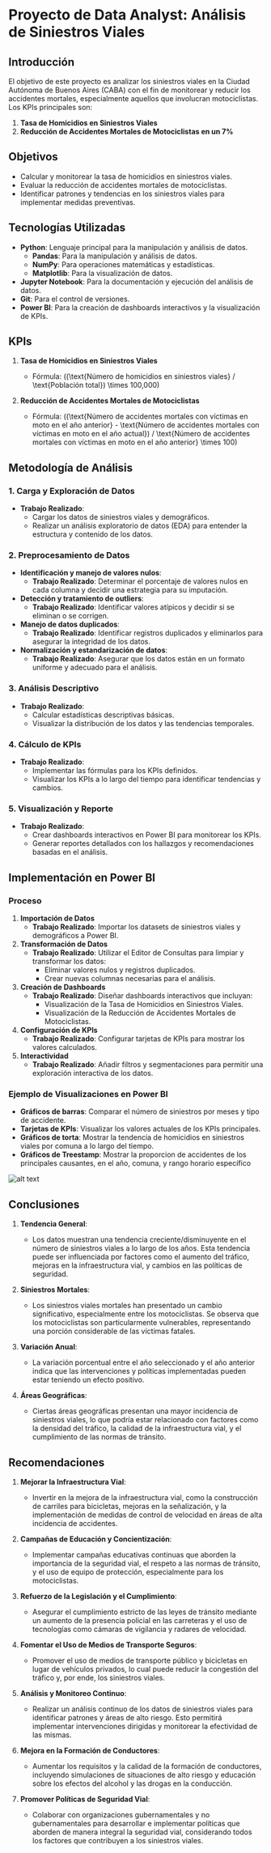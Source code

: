 # Proyecto de Data Analyst: Análisis de Siniestros Viales

## Introducción
El objetivo de este proyecto es analizar los siniestros viales en la Ciudad Autónoma de Buenos Aires (CABA) con el fin de monitorear y reducir los accidentes mortales, especialmente aquellos que involucran motociclistas. Los KPIs principales son:

1. **Tasa de Homicidios en Siniestros Viales**
2. **Reducción de Accidentes Mortales de Motociclistas en un 7%**

## Objetivos
- Calcular y monitorear la tasa de homicidios en siniestros viales.
- Evaluar la reducción de accidentes mortales de motociclistas.
- Identificar patrones y tendencias en los siniestros viales para implementar medidas preventivas.

## Tecnologías Utilizadas
- **Python**: Lenguaje principal para la manipulación y análisis de datos.
  - **Pandas**: Para la manipulación y análisis de datos.
  - **NumPy**: Para operaciones matemáticas y estadísticas.
  - **Matplotlib**: Para la visualización de datos.
- **Jupyter Notebook**: Para la documentación y ejecución del análisis de datos.
- **Git**: Para el control de versiones.
- **Power BI**: Para la creación de dashboards interactivos y la visualización de KPIs.

## KPIs

1. **Tasa de Homicidios en Siniestros Viales**
   - Fórmula: \((\text{Número de homicidios en siniestros viales} / \text{Población total}) \times 100,000\)

2. **Reducción de Accidentes Mortales de Motociclistas**
   - Fórmula: \((\text{Número de accidentes mortales con víctimas en moto en el año anterior} - \text{Número de accidentes mortales con víctimas en moto en el año actual}) / \text{Número de accidentes mortales con víctimas en moto en el año anterior} \times 100\)

## Metodología de Análisis

### 1. Carga y Exploración de Datos
- **Trabajo Realizado**: 
  - Cargar los datos de siniestros viales y demográficos.
  - Realizar un análisis exploratorio de datos (EDA) para entender la estructura y contenido de los datos.

### 2. Preprocesamiento de Datos
- **Identificación y manejo de valores nulos**: 
  - **Trabajo Realizado**: Determinar el porcentaje de valores nulos en cada columna y decidir una estrategia para su imputación.
- **Detección y tratamiento de outliers**: 
  - **Trabajo Realizado**: Identificar valores atípicos y decidir si se eliminan o se corrigen.
- **Manejo de datos duplicados**: 
  - **Trabajo Realizado**: Identificar registros duplicados y eliminarlos para asegurar la integridad de los datos.
- **Normalización y estandarización de datos**: 
  - **Trabajo Realizado**: Asegurar que los datos están en un formato uniforme y adecuado para el análisis.

### 3. Análisis Descriptivo
- **Trabajo Realizado**: 
  - Calcular estadísticas descriptivas básicas.
  - Visualizar la distribución de los datos y las tendencias temporales.

### 4. Cálculo de KPIs
- **Trabajo Realizado**: 
  - Implementar las fórmulas para los KPIs definidos.
  - Visualizar los KPIs a lo largo del tiempo para identificar tendencias y cambios.

### 5. Visualización y Reporte
- **Trabajo Realizado**: 
  - Crear dashboards interactivos en Power BI para monitorear los KPIs.
  - Generar reportes detallados con los hallazgos y recomendaciones basadas en el análisis.

## Implementación en Power BI

### Proceso
1. **Importación de Datos**
   - **Trabajo Realizado**: Importar los datasets de siniestros viales y demográficos a Power BI.
2. **Transformación de Datos**
   - **Trabajo Realizado**: Utilizar el Editor de Consultas para limpiar y transformar los datos:
     - Eliminar valores nulos y registros duplicados.
     - Crear nuevas columnas necesarias para el análisis.
3. **Creación de Dashboards**
   - **Trabajo Realizado**: Diseñar dashboards interactivos que incluyan:
     - Visualización de la Tasa de Homicidios en Siniestros Viales.
     - Visualización de la Reducción de Accidentes Mortales de Motociclistas.
4. **Configuración de KPIs**
   - **Trabajo Realizado**: Configurar tarjetas de KPIs para mostrar los valores calculados.
5. **Interactividad**
   - **Trabajo Realizado**: Añadir filtros y segmentaciones para permitir una exploración interactiva de los datos.

### Ejemplo de Visualizaciones en Power BI
- **Gráficos de barras**: Comparar el número de siniestros por meses y tipo de accidente.
- **Tarjetas de KPIs**: Visualizar los valores actuales de los KPIs principales.
- **Gráficos de torta**: Mostrar la tendencia de homicidios en siniestros viales por comuna a lo largo del tiempo.
- **Gráficos de Treestamp**: Mostrar la proporcion de accidentes de los principales causantes, en el año, comuna, y rango horario específico

![alt text](images/image.png)

## Conclusiones

1. **Tendencia General**:
   - Los datos muestran una tendencia creciente/disminuyente en el número de siniestros viales a lo largo de los años. Esta tendencia puede ser influenciada por factores como el aumento del tráfico, mejoras en la infraestructura vial, y cambios en las políticas de seguridad.

2. **Siniestros Mortales**:
   - Los siniestros viales mortales han presentado un cambio significativo, especialmente entre los motociclistas. Se observa que los motociclistas son particularmente vulnerables, representando una porción considerable de las víctimas fatales.

3. **Variación Anual**:
   - La variación porcentual entre el año seleccionado y el año anterior indica que las intervenciones y políticas implementadas pueden estar teniendo un efecto positivo.

4. **Áreas Geográficas**:
   - Ciertas áreas geográficas presentan una mayor incidencia de siniestros viales, lo que podría estar relacionado con factores como la densidad del tráfico, la calidad de la infraestructura vial, y el cumplimiento de las normas de tránsito.

## Recomendaciones

1. **Mejorar la Infraestructura Vial**:
   - Invertir en la mejora de la infraestructura vial, como la construcción de carriles para bicicletas, mejoras en la señalización, y la implementación de medidas de control de velocidad en áreas de alta incidencia de accidentes.

2. **Campañas de Educación y Concientización**:
   - Implementar campañas educativas continuas que aborden la importancia de la seguridad vial, el respeto a las normas de tránsito, y el uso de equipo de protección, especialmente para los motociclistas.

3. **Refuerzo de la Legislación y el Cumplimiento**:
   - Asegurar el cumplimiento estricto de las leyes de tránsito mediante un aumento de la presencia policial en las carreteras y el uso de tecnologías como cámaras de vigilancia y radares de velocidad.

4. **Fomentar el Uso de Medios de Transporte Seguros**:
   - Promover el uso de medios de transporte público y bicicletas en lugar de vehículos privados, lo cual puede reducir la congestión del tráfico y, por ende, los siniestros viales.

5. **Análisis y Monitoreo Continuo**:
   - Realizar un análisis continuo de los datos de siniestros viales para identificar patrones y áreas de alto riesgo. Esto permitirá implementar intervenciones dirigidas y monitorear la efectividad de las mismas.

6. **Mejora en la Formación de Conductores**:
   - Aumentar los requisitos y la calidad de la formación de conductores, incluyendo simulaciones de situaciones de alto riesgo y educación sobre los efectos del alcohol y las drogas en la conducción.

7. **Promover Políticas de Seguridad Vial**:
   - Colaborar con organizaciones gubernamentales y no gubernamentales para desarrollar e implementar políticas que aborden de manera integral la seguridad vial, considerando todos los factores que contribuyen a los siniestros viales.


